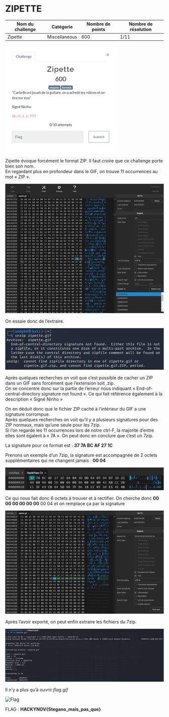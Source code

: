 # ZIPETTE

| Nom du challenge  | Catégorie     | Nombre de points | Nombre de résolution |
|-------------------|---------------|------------------|----------------------|
| Zipette           | Miscellaneous |        600       |         1/11         |

![Description](./Img/zipette_0.png)

Zipette évoque forcément le format ZIP. Il faut croire que ce challenge porte bien son nom.<br/>
En regardant plus en profondeur dans le GIF, on trouve 11 occurrences au mot « ZIP ».

![Ctrl-f zip](./Img/zipette_1.png)

On essaie donc de l’extraire.

![Unzip](./Img/Zipette_2.png)

Après quelques recherches on voit que c’est possible de cacher un ZIP dans un GIF sans forcément que l’extension soit .zip.<br/>
On se concentre donc sur la partie de l’erreur nous indiquant « End-of-central-directory signature not found ». Ce qui fait référence également à la description « Signé Ninho »

On en déduit donc que le fichier ZIP caché à l’intérieur du GIF a une signature corrompue.<br/>
Après quelques recherches on voit qu’il y a plusieurs signatures pour des ZIP normaux, mais qu’une seule pour les 7zip.<br/>
Si l’on regarde les 11 occurrences lors de notre ctrl-F, la majorité d’entre elles sont égalent à « 7A ». On peut donc en conclure que c’est un 7zip.


La signature pour ce format est : **37 7A BC AF 27 1C**

Prenons un exemple d’un 7zip, la signature est accompagnée de 2 octets supplémentaires qui ne changent jamais : **00 04**


![Exemple 7zip](./Img/Zipette_3.png)

Ce qui nous fait donc 6 octets à trouver et à rectifier.
On cherche donc **00 00 00 00 00 00** 00 04 et on remplace ça par la signature

![Ctrl-f signature](./Img/Zipette_4.png)

Après l’avoir exporté, on peut enfin extraire les fichiers du 7zip.

![7z](./Img/Zipette_5.png)

Il n’y a plus qu’à ouvrir *flag.gif*

![Flag](./Img/flag.gif)

FLAG : **HACKYNOV{Stegano_mais_pas_que}**